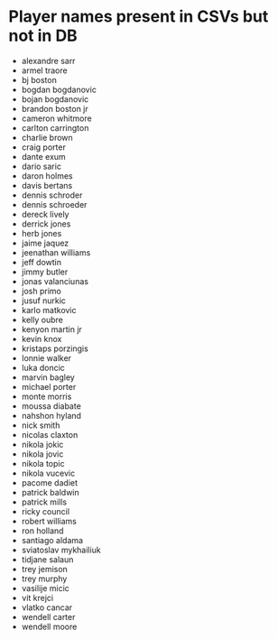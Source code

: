 # Player names present in CSVs but not in DB
- alexandre sarr
- armel traore
- bj boston
- bogdan bogdanovic
- bojan bogdanovic
- brandon boston jr
- cameron whitmore
- carlton carrington
- charlie brown
- craig porter
- dante exum
- dario saric
- daron holmes
- davis bertans
- dennis schroder
- dennis schroeder
- dereck lively
- derrick jones
- herb jones
- jaime jaquez
- jeenathan williams
- jeff dowtin
- jimmy butler
- jonas valanciunas
- josh primo
- jusuf nurkic
- karlo matkovic
- kelly oubre
- kenyon martin jr
- kevin knox
- kristaps porzingis
- lonnie walker
- luka doncic
- marvin bagley
- michael porter
- monte morris
- moussa diabate
- nahshon hyland
- nick smith
- nicolas claxton
- nikola jokic
- nikola jovic
- nikola topic
- nikola vucevic
- pacome dadiet
- patrick baldwin
- patrick mills
- ricky council
- robert williams
- ron holland
- santiago aldama
- sviatoslav mykhailiuk
- tidjane salaun
- trey jemison
- trey murphy
- vasilije micic
- vit krejci
- vlatko cancar
- wendell carter
- wendell moore
